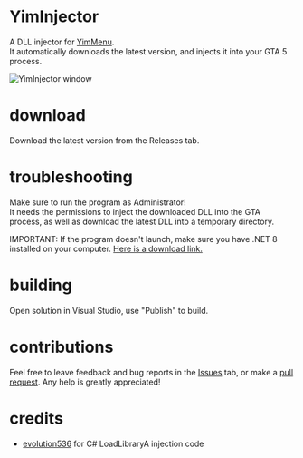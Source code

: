 # YimInjector
A DLL injector for [YimMenu](https://yim.gta.menu/).  
It automatically downloads the latest version, and injects it into your GTA 5 process.  

![YimInjector window](https://i.imgur.com/UEwoIdl.png)

# download
Download the latest version from the Releases tab.

# troubleshooting
Make sure to run the program as Administrator!  
It needs the permissions to inject the downloaded DLL into the GTA process, as well as download the latest DLL into a temporary directory.

IMPORTANT: If the program doesn't launch, make sure you have .NET 8 installed on your computer. [Here is a download link.](https://dotnet.microsoft.com/en-us/download)

# building
Open solution in Visual Studio, use "Publish" to build.

# contributions
Feel free to leave feedback and bug reports in the [Issues](https://github.com/inxanedev/YimInjector/issues) tab, or make a [pull request](https://github.com/inxanedev/YimInjector/pulls). Any help is greatly appreciated!

# credits
- [evolution536](https://www.unknowncheats.me/forum/c-/82629-basic-dll-injector.html) for C# LoadLibraryA injection code